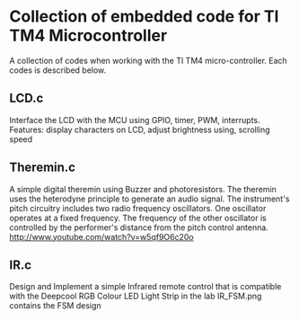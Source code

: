 # Collection of embedded code for TI TM4 Microcontroller 
A collection of codes when working with the TI TM4 micro-controller. Each codes is described below.
## LCD.c
Interface the LCD with the MCU using GPIO, timer, PWM, interrupts.
Features: display characters on LCD, adjust brightness using, scrolling speed
## Theremin.c
A simple digital theremin using Buzzer and photoresistors.
The theremin uses the heterodyne principle to generate an audio signal. The instrument's pitch circuitry includes two radio frequency oscillators. One oscillator operates at a fixed frequency. The frequency of the other oscillator is controlled by the performer's distance from the pitch control antenna.
http://www.youtube.com/watch?v=w5qf9O6c20o
## IR.c
Design and Implement a simple Infrared remote control that is compatible with the Deepcool RGB Colour LED Light Strip in the lab
IR_FSM.png contains the FSM design
